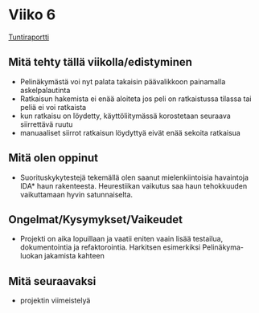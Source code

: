 # Viiko 6

[Tuntiraportti](https://github.com/EliasTHelsinginYliopisto/15PelinRatkaisija/blob/main/Dokumentaatio/Tuntiraportti.md)

## Mitä tehty tällä viikolla/edistyminen
* Pelinäkymästä voi nyt palata takaisin päävalikkoon painamalla askelpalautinta
* Ratkaisun hakemista ei enää aloiteta jos peli on ratkaistussa tilassa tai peliä ei voi ratkaista
* kun ratkaisu on löydetty, käyttöliitymässä korostetaan seuraava siirrettävä ruutu
* manuaaliset siirrot ratkaisun löydyttyä eivät enää sekoita ratkaisua

## Mitä olen oppinut
- Suorituskykytestejä tekemällä olen saanut mielenkiintoisia havaintoja IDA* haun rakenteesta. Heurestiikan vaikutus saa haun tehokkuuden vaikuttamaan hyvin satunnaiselta.

## Ongelmat/Kysymykset/Vaikeudet
- Projekti on aika lopuillaan ja vaatii eniten vaain lisää testailua, dokumentointia ja refaktorointia. Harkitsen esimerkiksi Pelinäkyma-luokan jakamista kahteen


## Mitä seuraavaksi
* projektin viimeistelyä

